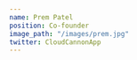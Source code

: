 ```yaml
---
name: Prem Patel
position: Co-founder
image_path: "/images/prem.jpg"
twitter: CloudCannonApp
---
```

